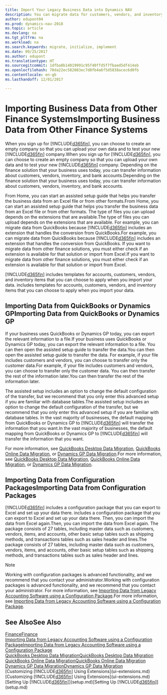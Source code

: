 ```yaml
---
title: Import Your Legacy Business Data into Dynamics NAV
description: You can migrate data for customers, vendors, and inventory, for example, from Excel, QuickBooks, or Dynamics GP, into Dynamics NAV.
author: edupont04
ms.prod: dynamics-nav-2018
ms.topic: article
ms.devlang: na
ms.tgt_pltfrm: na
ms.workload: na
ms.search.keywords: migrate, initialize, implement
ms.date: 09/25/2017
ms.author: edupont
ms.translationtype: HT
ms.sourcegitcommit: 1dfba8b14019991c95f40ffd5f7fbaed5df414eb
ms.openlocfilehash: 70da22ec582083ec7d8fb4a6f5d5838acec6d0fb
ms.contentlocale: en-gb
ms.lasthandoff: 12/01/2017

---
```

# <a name="importing-business-data-from-other-finance-systems"></a><span data-ttu-id="6a0fc-103">Importing Business Data from Other Finance Systems</span><span class="sxs-lookup"><span data-stu-id="6a0fc-103">Importing Business Data from Other Finance Systems</span></span>
<span data-ttu-id="6a0fc-104">When you sign up for [!INCLUDE[d365fin](includes/d365fin_md.md)], you can choose to create an empty company so that you can upload your own data and to test your new [!INCLUDE[d365fin](includes/d365fin_md.md)] company.</span><span class="sxs-lookup"><span data-stu-id="6a0fc-104">When you sign up for [!INCLUDE[d365fin](includes/d365fin_md.md)], you can choose to create an empty company so that you can upload your own data and to test your new [!INCLUDE[d365fin](includes/d365fin_md.md)] company.</span></span> <span data-ttu-id="6a0fc-105">Depending on the finance solution that your business uses today, you can transfer information about customers, vendors, inventory, and bank accounts.</span><span class="sxs-lookup"><span data-stu-id="6a0fc-105">Depending on the finance solution that your business uses today, you can transfer information about customers, vendors, inventory, and bank accounts.</span></span>  

<span data-ttu-id="6a0fc-106">From Home, you can start an assisted setup guide that helps you transfer the business data from an Excel file or from other formats.</span><span class="sxs-lookup"><span data-stu-id="6a0fc-106">From Home, you can start an assisted setup guide that helps you transfer the business data from an Excel file or from other formats.</span></span> <span data-ttu-id="6a0fc-107">The type of files you can upload depends on the extensions that are available.</span><span class="sxs-lookup"><span data-stu-id="6a0fc-107">The type of files you can upload depends on the extensions that are available.</span></span> <span data-ttu-id="6a0fc-108">For example, you can migrate data from QuickBooks because [!INCLUDE[d365fin](includes/d365fin_md.md)] includes an extension that handles the conversion from QuickBooks.</span><span class="sxs-lookup"><span data-stu-id="6a0fc-108">For example, you can migrate data from QuickBooks because [!INCLUDE[d365fin](includes/d365fin_md.md)] includes an extension that handles the conversion from QuickBooks.</span></span> <span data-ttu-id="6a0fc-109">If you want to migrate data from other finance solutions, you must either check if an extension is available for that solution or import from Excel.</span><span class="sxs-lookup"><span data-stu-id="6a0fc-109">If you want to migrate data from other finance solutions, you must either check if an extension is available for that solution or import from Excel.</span></span>  

[!INCLUDE[d365fin](includes/d365fin_md.md)]<span data-ttu-id="6a0fc-110"> includes templates for accounts, customers, vendors, and inventory items that you can choose to apply when you import your data.</span><span class="sxs-lookup"><span data-stu-id="6a0fc-110"> includes templates for accounts, customers, vendors, and inventory items that you can choose to apply when you import your data.</span></span>  

## <a name="importing-data-from-quickbooks-or-dynamics-gp"></a><span data-ttu-id="6a0fc-111">Importing Data from QuickBooks or Dynamics GP</span><span class="sxs-lookup"><span data-stu-id="6a0fc-111">Importing Data from QuickBooks or Dynamics GP</span></span>
<span data-ttu-id="6a0fc-112">If your business uses QuickBooks or Dynamics GP today, you can export the relevant information to a file.</span><span class="sxs-lookup"><span data-stu-id="6a0fc-112">If your business uses QuickBooks or Dynamics GP today, you can export the relevant information to a file.</span></span> <span data-ttu-id="6a0fc-113">You can then open the assisted setup guide to transfer the data.</span><span class="sxs-lookup"><span data-stu-id="6a0fc-113">You can then open the assisted setup guide to transfer the data.</span></span>
<span data-ttu-id="6a0fc-114">For example, if your file includes customers and vendors, you can choose to transfer only the customer data.</span><span class="sxs-lookup"><span data-stu-id="6a0fc-114">For example, if your file includes customers and vendors, you can choose to transfer only the customer data.</span></span> <span data-ttu-id="6a0fc-115">You can then transfer the rest of the information later.</span><span class="sxs-lookup"><span data-stu-id="6a0fc-115">You can then transfer the rest of the information later.</span></span>  

<span data-ttu-id="6a0fc-116">The assisted setup includes an option to change the default configuration of the transfer, but we recommend that you only enter this advanced setup if you are familiar with database tables.</span><span class="sxs-lookup"><span data-stu-id="6a0fc-116">The assisted setup includes an option to change the default configuration of the transfer, but we recommend that you only enter this advanced setup if you are familiar with database tables.</span></span> <span data-ttu-id="6a0fc-117">In the vast majority of businesses, the default mapping from QuickBooks or Dynamics GP to [!INCLUDE[d365fin](includes/d365fin_md.md)] will transfer the information that you want.</span><span class="sxs-lookup"><span data-stu-id="6a0fc-117">In the vast majority of businesses, the default mapping from QuickBooks or Dynamics GP to [!INCLUDE[d365fin](includes/d365fin_md.md)] will transfer the information that you want.</span></span>  

<span data-ttu-id="6a0fc-118">For more information, see [QuickBooks Desktop Data Migration](ui-extensions-quickbooks-data-migration.md), [QuickBooks Online Data Migration](ui-extensions-quickbooks-online-data-migration.md), or [Dynamics GP Data Migration](ui-extensions-dynamicsgp-data-migration.md).</span><span class="sxs-lookup"><span data-stu-id="6a0fc-118">For more information, see [QuickBooks Desktop Data Migration](ui-extensions-quickbooks-data-migration.md), [QuickBooks Online Data Migration](ui-extensions-quickbooks-online-data-migration.md), or [Dynamics GP Data Migration](ui-extensions-dynamicsgp-data-migration.md).</span></span>  

## <a name="importing-data-from-configuration-packages"></a><span data-ttu-id="6a0fc-119">Importing Data from Configuration Packages</span><span class="sxs-lookup"><span data-stu-id="6a0fc-119">Importing Data from Configuration Packages</span></span>
[!INCLUDE[d365fin](includes/d365fin_md.md)]<span data-ttu-id="6a0fc-120"> includes a configuration package that you can export to Excel and set up your data there.</span><span class="sxs-lookup"><span data-stu-id="6a0fc-120"> includes a configuration package that you can export to Excel and set up your data there.</span></span> <span data-ttu-id="6a0fc-121">Then, you can import the data from Excel again.</span><span class="sxs-lookup"><span data-stu-id="6a0fc-121">Then, you can import the data from Excel again.</span></span> <span data-ttu-id="6a0fc-122">The package consists of 27 tables, including master data such as customers, vendors, items, and accounts, other basic setup tables such as shipping methods, and transactions tables such as sales header and lines.</span><span class="sxs-lookup"><span data-stu-id="6a0fc-122">The package consists of 27 tables, including master data such as customers, vendors, items, and accounts, other basic setup tables such as shipping methods, and transactions tables such as sales header and lines.</span></span>  

> [!NOTE]  
>   <span data-ttu-id="6a0fc-123">Working with configuration packages is advanced functionality, and we recommend that you contact your administrator.</span><span class="sxs-lookup"><span data-stu-id="6a0fc-123">Working with configuration packages is advanced functionality, and we recommend that you contact your administrator.</span></span> <span data-ttu-id="6a0fc-124">For more information, see [Importing Data from Legacy Accounting Software using a Configuration Package](across-import-data-configuration-packages.md).</span><span class="sxs-lookup"><span data-stu-id="6a0fc-124">For more information, see [Importing Data from Legacy Accounting Software using a Configuration Package](across-import-data-configuration-packages.md).</span></span>  

## <a name="see-also"></a><span data-ttu-id="6a0fc-125">See Also</span><span class="sxs-lookup"><span data-stu-id="6a0fc-125">See Also</span></span>
[<span data-ttu-id="6a0fc-126">Finance</span><span class="sxs-lookup"><span data-stu-id="6a0fc-126">Finance</span></span>](finance.md)  
[<span data-ttu-id="6a0fc-127">Importing Data from Legacy Accounting Software using a Configuration Package</span><span class="sxs-lookup"><span data-stu-id="6a0fc-127">Importing Data from Legacy Accounting Software using a Configuration Package</span></span>](across-import-data-configuration-packages.md)  
[<span data-ttu-id="6a0fc-128">QuickBooks Desktop Data Migration</span><span class="sxs-lookup"><span data-stu-id="6a0fc-128">QuickBooks Desktop Data Migration</span></span>](ui-extensions-quickbooks-data-migration.md)  
[<span data-ttu-id="6a0fc-129">QuickBooks Online Data Migration</span><span class="sxs-lookup"><span data-stu-id="6a0fc-129">QuickBooks Online Data Migration</span></span>](ui-extensions-quickbooks-online-data-migration.md)  
[<span data-ttu-id="6a0fc-130">Dynamics GP Data Migration</span><span class="sxs-lookup"><span data-stu-id="6a0fc-130">Dynamics GP Data Migration</span></span>](ui-extensions-dynamicsgp-data-migration.md)  
<span data-ttu-id="6a0fc-131">[Customizing [!INCLUDE[d365fin](includes/d365fin_md.md)] Using Extensions](ui-extensions.md) </span><span class="sxs-lookup"><span data-stu-id="6a0fc-131">[Customizing [!INCLUDE[d365fin](includes/d365fin_md.md)] Using Extensions](ui-extensions.md) </span></span>  
<span data-ttu-id="6a0fc-132">[Setting Up [!INCLUDE[d365fin](includes/d365fin_md.md)]](setup.md)</span><span class="sxs-lookup"><span data-stu-id="6a0fc-132">[Setting Up [!INCLUDE[d365fin](includes/d365fin_md.md)]](setup.md)</span></span>

## 

